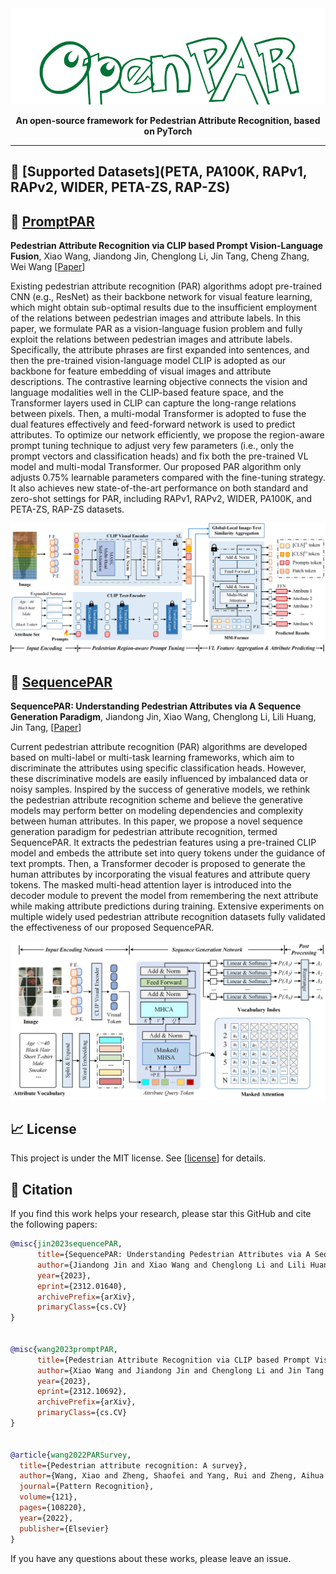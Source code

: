 <div align="center">
      
<img src="https://github.com/Event-AHU/OpenPAR/blob/main/OpenPAR_logo.png" width="600">

**An open-source framework for Pedestrian Attribute Recognition, based on PyTorch**

------

</div>


## :dart: [Supported Datasets](PETA, PA100K, RAPv1, RAPv2, WIDER, PETA-ZS, RAP-ZS) 


## :dart: [PromptPAR](https://github.com/Event-AHU/OpenPAR/blob/main/PromptPAR/README.md)

**Pedestrian Attribute Recognition via CLIP based Prompt Vision-Language Fusion**, Xiao Wang, Jiandong Jin, Chenglong Li, Jin Tang, Cheng Zhang, Wei Wang 
[[Paper](https://arxiv.org/abs/2312.10692)]

Existing pedestrian attribute recognition (PAR) algorithms adopt pre-trained CNN (e.g., ResNet) as their backbone network for visual feature learning, which might obtain sub-optimal results due to the insufficient employment of the relations between pedestrian images and attribute labels. In this paper, we formulate PAR as a vision-language fusion problem and fully exploit the relations between pedestrian images and attribute labels. Specifically, the attribute phrases are first expanded into sentences, and then the pre-trained vision-language model CLIP is adopted as our backbone for feature embedding of visual images and attribute descriptions. The contrastive learning objective connects the vision and language modalities well in the CLIP-based feature space, and the Transformer layers used in CLIP can capture the long-range relations between pixels. Then, a multi-modal Transformer is adopted to fuse the dual features effectively and feed-forward network is used to predict attributes. To optimize our network efficiently, we propose the region-aware prompt tuning technique to adjust very few parameters (i.e., only the prompt vectors and classification heads) and fix both the pre-trained VL model and multi-modal Transformer. Our proposed PAR algorithm only adjusts 0.75% learnable parameters compared with the fine-tuning strategy. It also achieves new state-of-the-art performance on both standard and zero-shot settings for PAR, including RAPv1, RAPv2, WIDER, PA100K, and PETA-ZS, RAP-ZS datasets. 

![PromptPARfigure](https://github.com/Event-AHU/OpenPAR/blob/main/PromptPAR/figures/pipeline.jpg)



## :dart: [SequencePAR](https://github.com/Event-AHU/OpenPAR/blob/main/SequencePAR/README.md) 

**SequencePAR: Understanding Pedestrian Attributes via A Sequence Generation Paradigm**, Jiandong Jin, Xiao Wang, Chenglong Li, Lili Huang, Jin Tang, [[Paper](https://arxiv.org/abs/2312.01640)]

Current pedestrian attribute recognition (PAR) algorithms are developed based on multi-label or multi-task learning frameworks, which aim to discriminate the attributes using specific classification heads. However, these discriminative models are easily influenced by imbalanced data or noisy samples. Inspired by the success of generative models, we rethink the pedestrian attribute recognition scheme and believe the generative models may perform better on modeling dependencies and complexity between human attributes. In this paper, we propose a novel sequence generation paradigm for pedestrian attribute recognition, termed SequencePAR. It extracts the pedestrian features using a pre-trained CLIP model and embeds the attribute set into query tokens under the guidance of text prompts. Then, a Transformer decoder is proposed to generate the human attributes by incorporating the visual features and attribute query tokens. The masked multi-head attention layer is introduced into the decoder module to prevent the model from remembering the next attribute while making attribute predictions during training. Extensive experiments on multiple widely used pedestrian attribute recognition datasets fully validated the effectiveness of our proposed SequencePAR.

![SequencePARfigure](https://github.com/Event-AHU/OpenPAR/blob/main/SequencePAR/SequencePAR_frameworkV2.jpg)




## :chart_with_upwards_trend: License
This project is under the MIT license. See [[license](https://github.com/Event-AHU/OpenPAR/blob/main/LICENSE)] for details. 


## :newspaper: Citation 
If you find this work helps your research, please star this GitHub and cite the following papers: 
```bibtex
@misc{jin2023sequencePAR,
      title={SequencePAR: Understanding Pedestrian Attributes via A Sequence Generation Paradigm}, 
      author={Jiandong Jin and Xiao Wang and Chenglong Li and Lili Huang and Jin Tang},
      year={2023},
      eprint={2312.01640},
      archivePrefix={arXiv},
      primaryClass={cs.CV}
}


@misc{wang2023promptPAR,
      title={Pedestrian Attribute Recognition via CLIP based Prompt Vision-Language Fusion}, 
      author={Xiao Wang and Jiandong Jin and Chenglong Li and Jin Tang and Cheng Zhang and Wei Wang},
      year={2023},
      eprint={2312.10692},
      archivePrefix={arXiv},
      primaryClass={cs.CV}
}


@article{wang2022PARSurvey,
  title={Pedestrian attribute recognition: A survey},
  author={Wang, Xiao and Zheng, Shaofei and Yang, Rui and Zheng, Aihua and Chen, Zhe and Tang, Jin and Luo, Bin},
  journal={Pattern Recognition},
  volume={121},
  pages={108220},
  year={2022},
  publisher={Elsevier}
}
```

If you have any questions about these works, please leave an issue. 
